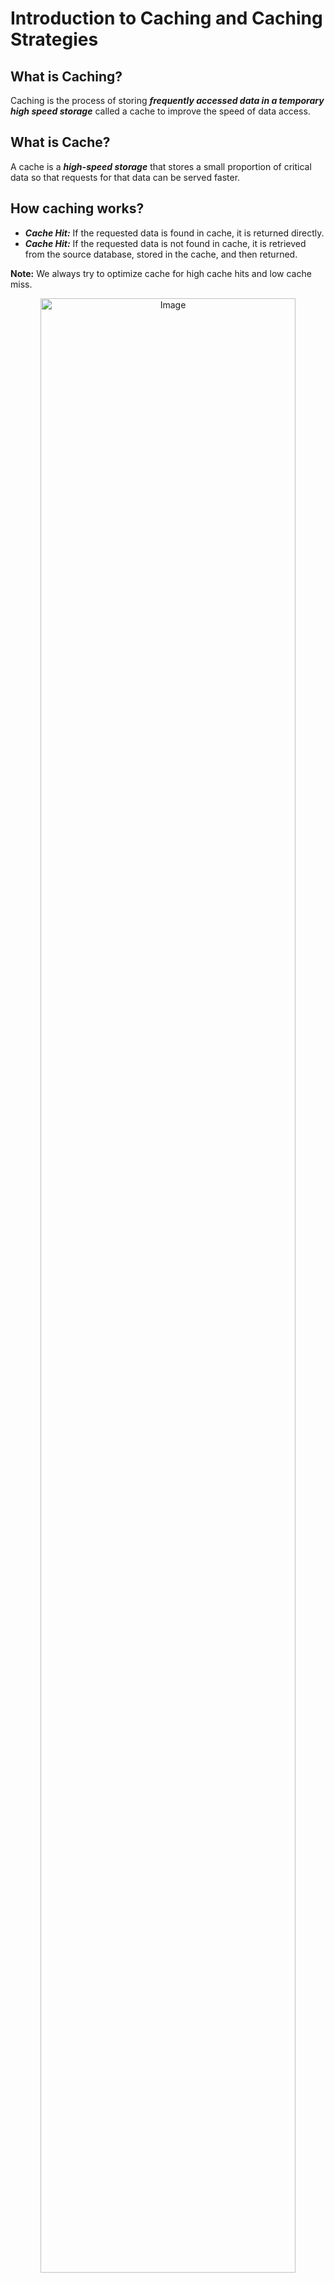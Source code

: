 # Introduction to Caching and Caching Strategies

## What is Caching?
Caching is the process of storing <b><i>frequently accessed data in a temporary high speed storage</i></b> called a cache to improve the speed of data access.

## What is Cache?
A cache is a <b><i>high-speed storage</i></b> that stores a small proportion of critical data so that requests for that data can be served faster.

## How caching works?
- <b><i>Cache Hit:</i></b> If the requested data is found in cache, it is returned directly.
- <b><i>Cache Hit:</i></b> If the requested data is not found in cache, it is retrieved from the source database, stored in the cache, and then returned.

**Note:** We always try to optimize cache for high cache hits and low cache miss.
<div align="center">
  <img src="https://github.com/vipuldhurve/Code/blob/main/assets/cache-working.png" alt="Image" style="display:block; width:90%; height:auto; margin:auto;">
</div> 

### Real Life Examples of Caching
- **Web Browsers (Client Side Caching):** Store frequently accessed HTML, CSS, Javascript and images.
- **Content Delivery Networks (CDNs):** Store static files like videos and images closer to the user.
- **DNS Caching:** Stores the IP address of a domain name for faster retrieval.
- **Web Server Caching:** Reverse proxies can serve static and dynamic content directly. Web servers can also cache requests, returning responses without having to contact application servers.
- **Database Caching:** Database usually includes some level of caching in a default configuration, optimized for generic use case. Tweaking these settings for specific usage patterns can further boost performance.
- **Application Caching:** In-memory cache such as Memcached and Redis are key-value stores between your application and your data storage. Since the data is held in RAM, it is much faster than typical databases where data is stored on disk. RAM is more limited than disk, so cache invalidation algorithms such as Least Recently Used(LRU) can help invalidate 'cold' entries and keep 'hot' data in RAM.

## Levels of Caching
There are multiple levels you can cache that fall into two general categories -> **database queries** and **objects**:
- Row-level
- Query-level
- Fully-formed serializable objects
- Fully-rendered HTML

### Caching at the Database query level
Whenever you query the database, hash the query as key and store the result to the cache. This approach suffers from expiration issues:
- Hard to delete a cached result with complex queries.
- If one piece of data changes such as a table cell, you need to delete all cached queries that might include the changed cell.

### Caching at object level
See your data as an object, similar to what you do with your application code. Have your application assemble the dataset from the database into a class instance or a data structure(s).
- Removing the object from cache if its underlying data has changed.
- Allows for asynchronous processing: workers assemble objects by consuming the latest cached object.


### Suggestions for what to cache:
- User sessions
- Fully rendered web pages
- Activity streams
- User graph data

## Types of Caching Strategies

When data in the database is constantly being updated, it is important to ensure that the cache is also updated to reflect the changes. Otherwise, the application will serve outdated or stale data. So, we use cache invalidation techniques or caching strategies to maintain cache consistency.

## 1. Reads
### i. Cache-aside Strategy
- The application code manages the cache and database independently, the cache does not interact with the storage directly.
- <b><i>cache miss</i></b>: data is retrieved from the database and stored in the cache.

#### Disadvantages of Cache-aside:
- Each cache miss results in 3 trips, which can cause a noticeable delay.
- Data can become stale in cache if it is updated in the database. This issue is mitigated by setting a **time-to-live(TTL)** which forces an update of the cache entry, or by using write-through cache.
- When a node fails, it is replaced by new empty node, increasing latency.

### ii. Read-through Strategy
- The cache sits between the application code and database.
- <b><i>cache miss</i></b>: data is retrieved from the database, stored in the cache, and returned to the application.

**Use Case:** Read heavy system

#### What is difference between Cache-aside and Read-through?
In cache-aside, application code is responsible for retrieving data from the database and storing it in cache. In read through, this is supported by the cache provider.

So read-through strategy simplifies the application code by abstracting away the complexity of cache management.

## 2. Writes
### i. Write-through Strategy
- Writes are first made to the cache and then to the database.
- **Process:**
   - Application adds/updates entry in cache
   - Cache synchronously writes entry in data store
   - Return
- **Characteristics:**
   - Ensures consistency between the cache and database.
   - Trade off: Increases write latency
 
**UseCase:** Read heavy applications, with infrequent writes.
<div align="center">
  <img src="https://github.com/vipuldhurve/Code/blob/main/assets/write-through-cache-strategy.png" alt="Image" style="display:block; width:90%; height:auto; margin:auto;">
</div> 

#### Disadvantages of Write-through
- When a new node is created due to failure or scaling, the new node will not cache entries until the entry is updated in the database. Cache-aside in conjunction with write though can mitigate this issue.
- Most data written might never be read, which can be minimized by TTL.

### ii. Write-around Strategy
- Writes bypass the cache and go directly to the database.
- Reduces write operations on the cache.
- Data in cache may not be up-to-date.

**Use Case:** Write heavy applications, infrequent reads.

### iii. Write-back Strategy (Write-behind Strategy)
- Writes are temporarily stored in the cache and then asynchronously written to database.
- Improves write performance. Lower write latency and higher write throughput.
- Tradeoff:
  - Carries the risk of data loss if the cache layer fails.
  - It is more complex to implement write-behind than it is to implement cache-aside or write-through.

**Use Case:** Write heavy applications
<div align="center">
  <img src="https://github.com/vipuldhurve/Code/blob/main/assets/write-back-cache-strategy.png" alt="Image" style="display:block; width:90%; height:auto; margin:auto;">
</div> 

## Cache Eviction Policies
When the cache is full, some data needs to be removed to make room for new data. Common policies include:
- <b><i>Least Recently Used (LRU):</i></b> Removes the least recently used data.
- <b><i>Least Frequently Used (LFU):</i></b> Removes the least frequently used data
- <b><i>Most Recently Used (MRU):</i></b> Removes the most recently used data.
- <b><i>Random Replacement (RR):</i></b> Randomly selects and removes data.
- <b><i>First In First Out (FIFO):</i></b> Removes the oldest data.

## Different types of Caching used in System Design
#### i. Browser Caching
Stores resources like HTML, CSS, Javascript files in the web browser for faster retrieval on subsequent visits.

#### ii. Web Server Caching
Stores resources on the server side to reduce the load on application server.
Implementations:
- <b><i>Reverse Proxy Cache:</i></b> Acts as an intermediary between the browser and the web server.
- <b><i>Key-Value Store/DB:</i></b> Caches application data accessed by the application code.(Memcached or Redis)

**NOTE:** Unlike reverse-proxies, which cache HTTP responses for specific requests, key-value databases can cache any user-specific data or frequently accessed data on need.

#### iii. Content Delivery Network (CDN)
Improves delivery speed of static content by storing it in proxy servers located close to use around the world.

#### iv. Distributed Caching
Uses multiple caching servers spread across a network to scale beyond the memory limits(cache size) of a single machine.

**Data Distribution:** Each caching server maintains a portion of the cached data, and requests for data are directed to the appropriate server based on a hashing algorithm or some distribution strategy.

**Benefits:**
- faster response times
- scalability
- increased availability
- better fault tolerance
- 
**Use Case:** Large scale applications

## Advantages and Limitations of Caching
- <b><i>Faster Access:</i><b> Reduces the need to retrieve data from slower data sources.
- <b><i>Increased Throughput:</i></b> Provides much higher request rates compared to the main database.
- <b><i>Scalability:</i></b> Improves scalability by offloading backend databases.
- <b><i>Scalability:</i></b> Reduces overall system cost by offloading backend databases.
- <b><i>Scalability:</i></b> Allows access to data even when the network connection is unreliable or offline.

## Disadvantages and Limitations of Caching
- <b><i>Data Inconsistency:</i></b> Need to maintain consistency between caches and the source of truth such as the database through cache invalidation.
- <b><i>Cache Misses:</i></b> Introduce latency.
- <b><i>Initial Cache Warm-up:</i></b> Can cause temporary performance degradation.
- <b><i>Limited Write Performance:</i></b> Most caching strategies do not improve write performance.
